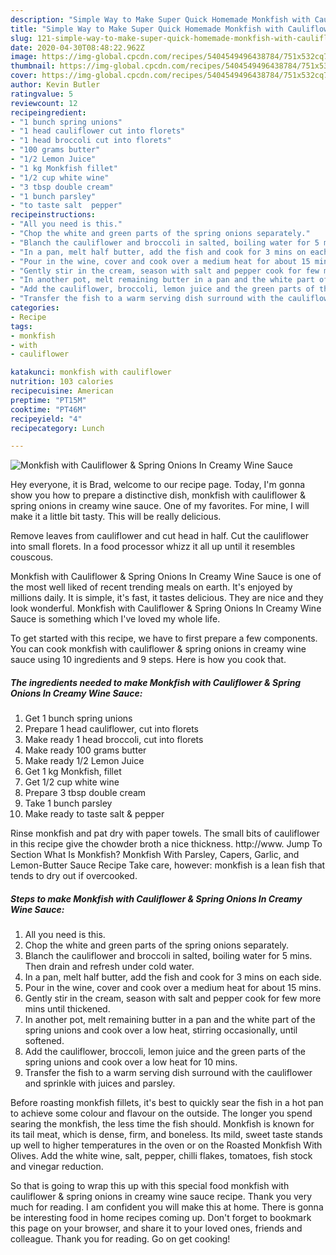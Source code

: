 ```yaml
---
description: "Simple Way to Make Super Quick Homemade Monkfish with Cauliflower &amp;amp; Spring Onions In Creamy Wine Sauce"
title: "Simple Way to Make Super Quick Homemade Monkfish with Cauliflower &amp;amp; Spring Onions In Creamy Wine Sauce"
slug: 121-simple-way-to-make-super-quick-homemade-monkfish-with-cauliflower-and-amp-spring-onions-in-creamy-wine-sauce
date: 2020-04-30T08:48:22.962Z
image: https://img-global.cpcdn.com/recipes/5404549496438784/751x532cq70/monkfish-with-cauliflower-spring-onions-in-creamy-wine-sauce-recipe-main-photo.jpg
thumbnail: https://img-global.cpcdn.com/recipes/5404549496438784/751x532cq70/monkfish-with-cauliflower-spring-onions-in-creamy-wine-sauce-recipe-main-photo.jpg
cover: https://img-global.cpcdn.com/recipes/5404549496438784/751x532cq70/monkfish-with-cauliflower-spring-onions-in-creamy-wine-sauce-recipe-main-photo.jpg
author: Kevin Butler
ratingvalue: 5
reviewcount: 12
recipeingredient:
- "1 bunch spring unions"
- "1 head cauliflower cut into florets"
- "1 head broccoli cut into florets"
- "100 grams butter"
- "1/2 Lemon Juice"
- "1 kg Monkfish fillet"
- "1/2 cup white wine"
- "3 tbsp double cream"
- "1 bunch parsley"
- "to taste salt  pepper"
recipeinstructions:
- "All you need is this."
- "Chop the white and green parts of the spring onions separately."
- "Blanch the cauliflower and broccoli in salted, boiling water for 5 mins. Then drain and refresh under cold water."
- "In a pan, melt half butter, add the fish and cook for 3 mins on each side."
- "Pour in the wine, cover and cook over a medium heat for about 15 mins."
- "Gently stir in the cream, season with salt and pepper cook for few more mins until thickened."
- "In another pot, melt remaining butter in a pan and the white part of the spring unions and cook over a low heat, stirring occasionally, until softened."
- "Add the cauliflower, broccoli, lemon juice and the green parts of the spring unions and cook over a low heat for 10 mins."
- "Transfer the fish to a warm serving dish surround with the cauliflower and sprinkle with juices and parsley."
categories:
- Recipe
tags:
- monkfish
- with
- cauliflower

katakunci: monkfish with cauliflower 
nutrition: 103 calories
recipecuisine: American
preptime: "PT15M"
cooktime: "PT46M"
recipeyield: "4"
recipecategory: Lunch

---
```



![Monkfish with Cauliflower &amp; Spring Onions In Creamy Wine Sauce](https://img-global.cpcdn.com/recipes/5404549496438784/751x532cq70/monkfish-with-cauliflower-spring-onions-in-creamy-wine-sauce-recipe-main-photo.jpg)

Hey everyone, it is Brad, welcome to our recipe page. Today, I'm gonna show you how to prepare a distinctive dish, monkfish with cauliflower &amp; spring onions in creamy wine sauce. One of my favorites. For mine, I will make it a little bit tasty. This will be really delicious.

Remove leaves from cauliflower and cut head in half. Cut the cauliflower into small florets. In a food processor whizz it all up until it resembles couscous.

Monkfish with Cauliflower &amp; Spring Onions In Creamy Wine Sauce is one of the most well liked of recent trending meals on earth. It's enjoyed by millions daily. It is simple, it's fast, it tastes delicious. They are nice and they look wonderful. Monkfish with Cauliflower &amp; Spring Onions In Creamy Wine Sauce is something which I've loved my whole life.


To get started with this recipe, we have to first prepare a few components. You can cook monkfish with cauliflower &amp; spring onions in creamy wine sauce using 10 ingredients and 9 steps. Here is how you cook that.

<!--inarticleads1-->

##### The ingredients needed to make Monkfish with Cauliflower &amp; Spring Onions In Creamy Wine Sauce:

1. Get 1 bunch spring unions
1. Prepare 1 head cauliflower, cut into florets
1. Make ready 1 head broccoli, cut into florets
1. Make ready 100 grams butter
1. Make ready 1/2 Lemon Juice
1. Get 1 kg Monkfish, fillet
1. Get 1/2 cup white wine
1. Prepare 3 tbsp double cream
1. Take 1 bunch parsley
1. Make ready to taste salt &amp; pepper


Rinse monkfish and pat dry with paper towels. The small bits of cauliflower in this recipe give the chowder broth a nice thickness. http://www. Jump To Section What Is Monkfish? Monkfish With Parsley, Capers, Garlic, and Lemon-Butter Sauce Recipe Take care, however: monkfish is a lean fish that tends to dry out if overcooked. 

<!--inarticleads2-->

##### Steps to make Monkfish with Cauliflower &amp; Spring Onions In Creamy Wine Sauce:

1. All you need is this.
1. Chop the white and green parts of the spring onions separately.
1. Blanch the cauliflower and broccoli in salted, boiling water for 5 mins. Then drain and refresh under cold water.
1. In a pan, melt half butter, add the fish and cook for 3 mins on each side.
1. Pour in the wine, cover and cook over a medium heat for about 15 mins.
1. Gently stir in the cream, season with salt and pepper cook for few more mins until thickened.
1. In another pot, melt remaining butter in a pan and the white part of the spring unions and cook over a low heat, stirring occasionally, until softened.
1. Add the cauliflower, broccoli, lemon juice and the green parts of the spring unions and cook over a low heat for 10 mins.
1. Transfer the fish to a warm serving dish surround with the cauliflower and sprinkle with juices and parsley.


Before roasting monkfish fillets, it&#39;s best to quickly sear the fish in a hot pan to achieve some colour and flavour on the outside. The longer you spend searing the monkfish, the less time the fish should. Monkfish is known for its tail meat, which is dense, firm, and boneless. Its mild, sweet taste stands up well to higher temperatures in the oven or on the Roasted Monkfish With Olives. Add the white wine, salt, pepper, chilli flakes, tomatoes, fish stock and vinegar reduction. 

So that is going to wrap this up with this special food monkfish with cauliflower &amp; spring onions in creamy wine sauce recipe. Thank you very much for reading. I am confident you will make this at home. There is gonna be interesting food in home recipes coming up. Don't forget to bookmark this page on your browser, and share it to your loved ones, friends and colleague. Thank you for reading. Go on get cooking!
